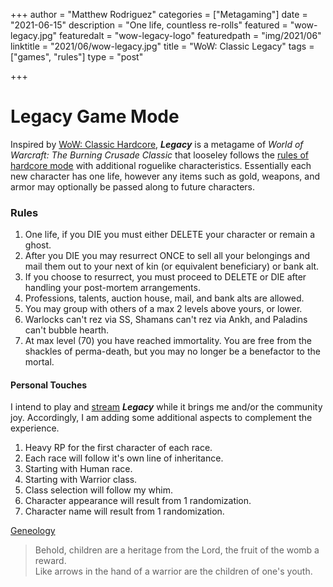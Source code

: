 +++
author = "Matthew Rodriguez"
categories = ["Metagaming"]
date = "2021-06-15"
description = "One life, countless re-rolls"
featured = "wow-legacy.jpg"
featuredalt = "wow-legacy-logo"
featuredpath = "img/2021/06"
linktitle = "2021/06/wow-legacy.jpg"
title = "WoW: Classic Legacy"
tags = ["games", "rules"]
type = "post"

+++

# Legacy Game Mode

Inspired by [WoW: Classic Hardcore](https://classichc.net/), ***Legacy*** is a metagame of *World of Warcraft: The Burning Crusade Classic* that looseley follows the [rules of hardcore mode](https://cwl-forums.s3.amazonaws.com/7710c649-77b5-4819-8160-6d61bb3bc90a.jpg) with additional roguelike characteristics. Essentially each new character has one life, however any items such as gold, weapons, and armor may optionally be passed along to future characters.

### Rules
1. One life, if you DIE you must either DELETE your character or remain a ghost.
2. After you DIE you may resurrect ONCE to sell all your belongings and mail them out to your next of kin (or equivalent beneficiary) or bank alt.
3. If you choose to resurrect, you must proceed to DELETE or DIE after handling your post-mortem arrangements.
4. Professions, talents, auction house, mail, and bank alts are allowed.
5. You may group with others of a max 2 levels above yours, or lower.
6. Warlocks can't rez via SS, Shamans can't rez via Ankh, and Paladins can't bubble hearth.
7. At max level (70) you have reached immortality. You are free from the shackles of perma-death, but you may no longer be a benefactor to the mortal.

#### Personal Touches

I intend to play and [stream](https://www.twitch.tv/cabosante) ***Legacy*** while it brings me and/or the community joy. Accordingly, I am adding some additional aspects to complement the experience.

1. Heavy RP for the first character of each race.
2. Each race will follow it's own line of inheritance.
3. Starting with Human race.
4. Starting with Warrior class.
5. Class selection will follow my whim.
6. Character appearance will result from 1 randomization.
7. Character name will result from 1 randomization.

[Geneology](https://docs.google.com/spreadsheets/d/16ZFeCKW9f8pF1L_c-_RGHDXKTkMIy8ADrjlw4YLXf0M/edit?usp=sharing)

> Behold, children are a heritage from the Lord, the fruit of the womb a reward.  
> Like arrows in the hand of a warrior are the children of one's youth.